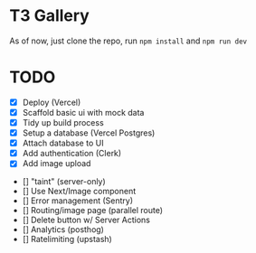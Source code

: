 # T3 Gallery

As of now, just clone the repo, run `npm install` and `npm run dev`

# TODO

- [x] Deploy (Vercel)
- [x] Scaffold basic ui with mock data
- [x] Tidy up build process
- [x] Setup a database (Vercel Postgres)
- [x] Attach database to UI
- [x] Add authentication (Clerk)
- [x] Add image upload
- [] "taint" (server-only)
- [] Use Next/Image component
- [] Error management (Sentry)
- [] Routing/image page (parallel route)
- [] Delete button w/ Server Actions
- [] Analytics (posthog)
- [] Ratelimiting (upstash)
